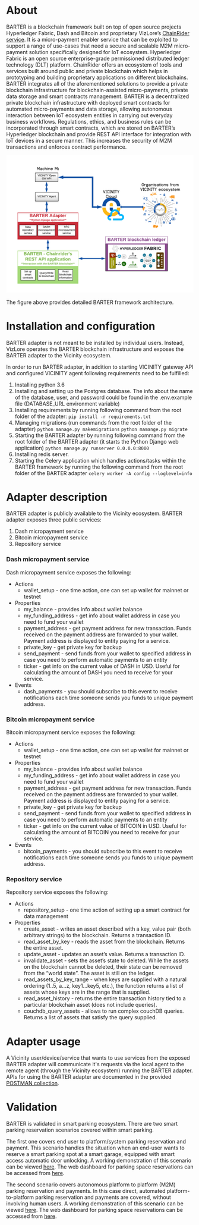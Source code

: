 # About

BARTER is a blockchain framework built on top of open source projects Hyperledger Fabric, Dash and Bitcoin and proprietary VizLore’s [ChainRider service](https://chainrider.io/). It is a micro-payment enabler service that can be exploited to support a range of use-cases that need a secure and scalable M2M micro-payment solution specifically designed for IoT ecosystem. Hyperledger Fabric is an open source enterprise-grade permissioned distributed ledger technology (DLT) platform. ChainRider offers an ecosystem of tools and services built around public and private blockchain which helps in prototyping and building proprietary applications on different blockchains. BARTER integrates all of the aforementioned solutions to provide a private blockchain infrastructure for blockchain-assisted micro-payments, private data storage and smart contracts management. BARTER is a decentralized private blockchain infrastructure with deployed smart contracts for automated micro-payments and data storage, allowing autonomous interaction between IoT ecosystem entities in carrying out everyday business workflows. Regulations, ethics, and business rules can be incorporated through smart contracts, which are stored on BARTER’s Hyperledger blockchain and provide REST API interface for integration with IoT devices in a secure manner. This increases the security of M2M transactions and enforces contract performance. 

![BARTER Architecture](BARTER_architecture.png)

The figure above provides detailed BARTER framework architecture.

# Installation and configuration

BARTER adapter is not meant to be installed by individual users. Instead, VizLore operates the BARTER blockchain infrastructure and exposes the BARTER adapter to the Vicinity ecosystem. 

In order to run BARTER adapter, in addition to starting VICINITY gateway API and configured VICINITY agent following requirements need to be fulfilled:
1. Installing python 3.6
2. Installing and setting up the Postgres database. The info about the name of the database, user, and password could be found in the .env.example file (DATABASE_URL environment variable)
3. Installing requirements by running following command from the root folder of the adapter:
`pip install -r requirements.txt`
4. Managing migrations (run commands from the root folder of the adapter)
`python manage.py makemigrations` `python mamange.py migrate` 
5. Starting the BARTER adapter by running following command from the root folder of the BARTER adapter (it starts the Python Django web application)
`python manage.py runserver 0.0.0.0:8000`
6. Installing redis server.
6. Starting the Celery application which handles actions/tasks within the BARTER framework by running the following command from the root folder of the BARTER adapter
`celery worker -A config --loglevel=info`

# Adapter description

BARTER adapter is publicly available to the Vicinity ecosystem. BARTER adapter exposes three public services:
1. Dash micropayment service
2. Bitcoin micropayment service
3. Repository service

### Dash micropayment service

Dash micropayment service exposes the following:
* Actions
  * wallet_setup - one time action, one can set up wallet for mainnet or testnet
* Properties
  * my_balance - provides info about wallet balance
  * my_funding_address - get info about wallet address in case you need to fund your wallet
  * payment_address - get payment address for new transaction. Funds received on the payment address are forwarded to your wallet. Payment address is displayed to entity paying for a service. 
  * private_key - get private key for backup
  * send_payment - send funds from your wallet to specified address in case you need to perform automatic payments to an entity
  * ticker - get info on the current value of DASH in USD. Useful for calculating the amount of DASH you need to receive for your service.
* Events
  * dash_payments - you should subscribe to this event to receive notifications each time someone sends you funds to unique payment address.
  
  
### Bitcoin micropayment service

Bitcoin micropayment service exposes the following:

* Actions
  * wallet_setup - one time action, one can set up wallet for mainnet or testnet
* Properties
  * my_balance - provides info about wallet balance
  * my_funding_address - get info about wallet address in case you need to fund your wallet
  * payment_address - get payment address for new transaction. Funds received on the payment address are forwarded to your wallet. Payment address is displayed to entity paying for a service. 
  * private_key - get private key for backup
  * send_payment - send funds from your wallet to specified address in case you need to perform automatic payments to an entity
  * ticker - get info on the current value of BITCOIN in USD. Useful for calculating the amount of BITCOIN you need to receive for your service.
* Events
  * bitcoin_payments - you should subscribe to this event to receive notifications each time someone sends you funds to unique payment address.

### Repository service

Repository service exposes the following:

* Actions
  * repository_setup - one time action of setting up a smart contract for data management
* Properties
  * create_asset - writes an asset described with a key, value pair  (both arbitrary strings) to the blockchain. Returns a transaction ID.  
  * read_asset_by_key - reads the asset from the blockchain. Returns the entire asset. 
  * update_asset - updates an asset’s value. Returns a transaction ID.
  * invalidate_asset - sets the asset’s state to deleted. While the assets on the blockchain cannot be deleted, their state can be removed from the “world state”. The asset is still on the ledger.
  * read_assets_by_key_range - when keys are supplied with a natural ordering (1..5, a...z, key1...key5, etc.), the function returns a list of assets whose keys are in the range that is supplied. 
  * read_asset_history - returns the entire transaction history tied to a particular blockchain asset (does not include queries).
  * couchdb_query_assets - allows to run complex couchDB queries. Returns a list of assets that satisfy the query supplied. 

# Adapter usage

A Vicinity user/device/service that wants to use services from the exposed BARTER adapter will communicate it's requests via the local agent to the remote agent (through the Vicinity ecosystem) running the BARTER adapter. APIs for using the BARTER adapter are documented in the provided [POSTMAN collection](https://drive.google.com/drive/folders/1m3syArnwDn0RYZ5FDFjLAi0XxL87loP7?usp=sharing). 

# Validation 

BARTER is validated in smart parking ecosystem. There are two smart parking reservation scenarios covered within smart parking. 

The first one covers end user to platform/system parking reservation and payment. This scenario handles the situation when an end-user wants to reserve a smart parking spot at a smart garage, equipped with smart access automatic door unlocking. A working demonstration of this scenario can be viewed [here](https://www.youtube.com/watch?v=jrqIGyOWNDU). The web dashboard for parking space reservations can be accessed from [here](http://smartgarage.block-chain-labs.com:8000).

The second scenario covers autonomous platform to platform (M2M) parking reservation and payments. In this case direct, automated platform-to-platform parking reservation and payments are covered, without involving human users. A working demonstration of this scenario can be viewed [here](https://www.youtube.com/watch?v=CD2j8u2hmUs). The web dashboard for parking space reservations can be accessed from [here](http://smarthotel.block-chain-labs.com:8000).

